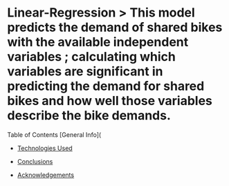 # Linear-Regression > This model predicts the demand of shared bikes with the available independent variables ; calculating which variables are significant in predicting the demand for shared bikes and how well those variables describe the bike demands.
Table of Contents
[General Info](

* [Technologies Used](#technologies-used)

* [Conclusions](#conclusions)

* [Acknowledgements](#acknowledgements)

